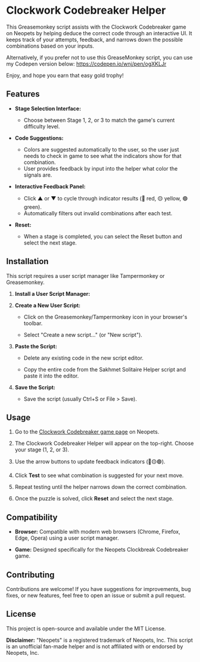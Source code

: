 # Clockwork Codebreaker Helper

This Greasemonkey script assists with the Clockwork Codebreaker game on Neopets by helping deduce the correct code through an interactive UI.
It keeps track of your attempts, feedback, and narrows down the possible combinations based on your inputs.

Alternatively, if you prefer not to use this GreaseMonkey script, you can use my Codepen version below:
https://codepen.io/wnj/pen/ogXKLJr

Enjoy, and hope you earn that easy gold trophy!

## Features

* **Stage Selection Interface:**
  * Choose between Stage 1, 2, or 3 to match the game's current difficulty level.

* **Code Suggestions:**
  * Colors are suggested automatically to the user, so the user just needs to check in game to see what the indicators show for that combination.
  * User provides feedback by input into the helper what color the signals are.

* **Interactive Feedback Panel:**
  * Click ▲ or ▼ to cycle through indicator results (🔴 red, 🟡 yellow, 🟢 green).
  * Automatically filters out invalid combinations after each test.

* **Reset:**
  * When a stage is completed, you can select the Reset button and select the next stage.

## Installation

This script requires a user script manager like Tampermonkey or Greasemonkey.

1.  **Install a User Script Manager:**

2.  **Create a New User Script:**

    * Click on the Greasemonkey/Tampermonkey icon in your browser's toolbar.

    * Select "Create a new script..." (or "New script").

3.  **Paste the Script:**

    * Delete any existing code in the new script editor.

    * Copy the entire code from the Sakhmet Solitaire Helper script and paste it into the editor.

4.  **Save the Script:**

    * Save the script (usually Ctrl+S or File > Save).


## Usage

1. Go to the [Clockwork Codebreaker game page](https://www.neopets.com/games/game.phtml?game_id=1173) on Neopets.

2. The Clockwork Codebreaker Helper will appear on the top-right. Choose your stage (1, 2, or 3).

3. Use the arrow buttons to update feedback indicators (🔴🟡🟢).

4. Click **Test** to see what combination is suggested for your next move.

5. Repeat testing until the helper narrows down the correct combination.

6. Once the puzzle is solved, click **Reset** and select the next stage.

## Compatibility

* **Browser:** Compatible with modern web browsers (Chrome, Firefox, Edge, Opera) using a user script manager.

* **Game:** Designed specifically for the Neopets Clockbreak Codebreaker game.

## Contributing

Contributions are welcome! If you have suggestions for improvements, bug fixes, or new features, feel free to open an issue or submit a pull request.

## License

This project is open-source and available under the MIT License.

**Disclaimer:** "Neopets" is a registered trademark of Neopets, Inc. This script is an unofficial fan-made helper and is not affiliated with or endorsed by Neopets, Inc.

